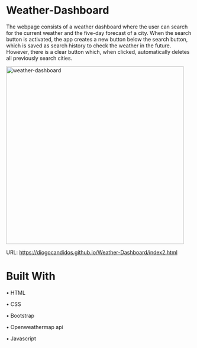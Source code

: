 # Weather-Dashboard

The webpage consists of a weather dashboard where the user can search for the current weather and the five-day forecast of a city. When the search button is activated, the app creates a new button below the search button, which is saved as search history to check the weather in the future. However, there is a clear button which, when clicked, automatically deletes all previously search cities.


<img width="480" alt="weather-dashboard" src="https://user-images.githubusercontent.com/61811579/89972620-18654200-dc13-11ea-9f0c-f266e611d272.png">

URL: https://diogocandidos.github.io/Weather-Dashboard/index2.html

# Built With

•    HTML

•    CSS 

•    Bootstrap

•    Openweathermap api

•    Javascript

